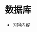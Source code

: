 # 数据库

- 习得内容

<BuddyLogo who="PostgreSQL" />
<BuddyLogo who="MySQL" />
<BuddyLogo who="Redis" />
<BuddyLogo who="PipelineDB" />
<BuddyLogo who="Lowdb" />
